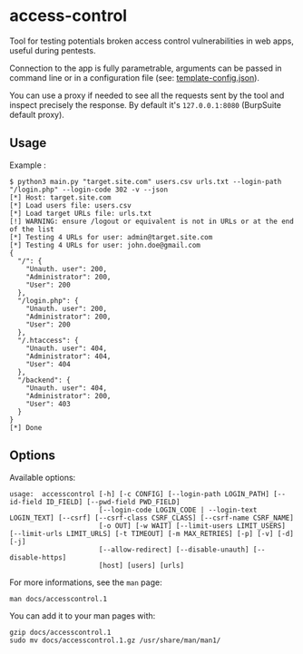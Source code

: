 # access-control

Tool for testing potentials broken access control vulnerabilities in web apps, useful during pentests.

Connection to the app is fully parametrable, arguments can be passed in command line or in a configuration file (see: [template-config.json](./examples/template-config.json)).

You can use a proxy if needed to see all the requests sent by the tool and inspect precisely the response. By default it's `127.0.0.1:8080` (BurpSuite default proxy).

## Usage

Example :
```
$ python3 main.py "target.site.com" users.csv urls.txt --login-path "/login.php" --login-code 302 -v --json
[*] Host: target.site.com
[*] Load users file: users.csv
[*] Load target URLs file: urls.txt
[!] WARNING: ensure /logout or equivalent is not in URLs or at the end of the list
[*] Testing 4 URLs for user: admin@target.site.com
[*] Testing 4 URLs for user: john.doe@gmail.com
{
  "/": {
    "Unauth. user": 200,
    "Administrator": 200,
    "User": 200
  },
  "/login.php": {
    "Unauth. user": 200,
    "Administrator": 200,
    "User": 200
  },
  "/.htaccess": {
    "Unauth. user": 404,
    "Administrator": 404,
    "User": 404
  },
  "/backend": {
    "Unauth. user": 404,
    "Administrator": 200,
    "User": 403
  }
}
[*] Done
```

## Options

Available options:
```
usage:  accesscontrol [-h] [-c CONFIG] [--login-path LOGIN_PATH] [--id-field ID_FIELD] [--pwd-field PWD_FIELD]
                      [--login-code LOGIN_CODE | --login-text LOGIN_TEXT] [--csrf] [--csrf-class CSRF_CLASS] [--csrf-name CSRF_NAME]
                      [-o OUT] [-w WAIT] [--limit-users LIMIT_USERS] [--limit-urls LIMIT_URLS] [-t TIMEOUT] [-m MAX_RETRIES] [-p] [-v] [-d] [-j]
                      [--allow-redirect] [--disable-unauth] [--disable-https]
                      [host] [users] [urls]
```

For more informations, see the `man` page:
```
man docs/accesscontrol.1
```

You can add it to your man pages with:
```
gzip docs/accesscontrol.1
sudo mv docs/accesscontrol.1.gz /usr/share/man/man1/
```
